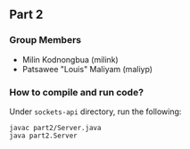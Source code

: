 ## Part 2
### Group Members
- Milin Kodnongbua (milink)
- Patsawee "Louis" Maliyam (maliyp)

### How to compile and run code?
Under `sockets-api` directory, run the following:
```
javac part2/Server.java
java part2.Server
```